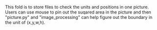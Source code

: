 This fold is to store files to check the units and positions in one picture. 
Users can use mouse to pin out the suqared area in the picture and then "picture.py" and "image_processing" can help figure out the boundary in the unit of (x,y,w,h).
